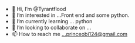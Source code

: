- 👋 Hi, I’m @Tyrantflood
- 👀 I’m interested in ...Front end and some python.
- 🌱 I’m currently learning ... python
- 💞️ I’m looking to collaborate on ...
- 📫 How to reach me ...princeobi124@gmail.com

<!---
Tyrantflood/Tyrantflood is a ✨ special ✨ repository because its `README.md` (this file) appears on your GitHub profile.
You can click the Preview link to take a look at your changes.
--->
